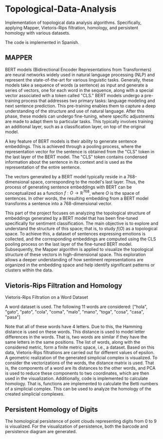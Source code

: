 # Topological-Data-Analysis
Implementation of topological data analysis algorithms. Specifically, applying Mapper, Vietoris-Rips filtration, homology, and persistent homology with various datasets.

The code is implemented in Spanish.

## MAPPER


BERT models (Bidirectional Encoder Representations from Transformers) are neural networks widely used in natural language processing (NLP) and represent the state-of-the-art for various linguistic tasks. Generally, these models take a sequence of words (a sentence) as input and generate a series of vectors, one for each word in the sequence, along with a special vector associated with a token called "CLS."
BERT models undergo a pre-training process that addresses two primary tasks: language modeling and next sentence prediction. This pre-training enables them to capture a deep understanding of the structure and use of natural language. After this phase, these models can undergo fine-tuning, where specific adjustments are made to adapt them to particular tasks. This typically involves training an additional layer, such as a classification layer, on top of the original model.

A key feature of BERT models is their ability to generate sentence embeddings. This is achieved through a pooling process, where the representation vector for the sentence is obtained from the "CLS" token in the last layer of the BERT model. The "CLS" token contains condensed information about the sentence in its context and is used as the representation of the entire sentence.

The vectors generated by a BERT model typically reside in a 768-dimensional space, corresponding to the model's last layer. Thus, the process of generating sentence embeddings with BERT can be conceptualized as a function 
$f: O \rightarrow \mathbb{R}^{768}$,
where $O$ is the space of sentences. In other words, the resulting embedding from a BERT model transforms a sentence into a 768-dimensional vector.

This part of the project focuses on analyzing the topological structure of embeddings generated by a BERT model that has been fine-tuned specifically for sentiment classification. The main objective is to explore and understand the structure of this space; that is, to study $f(O)$ as a topological space. To achieve this, a dataset of sentences expressing emotions is collected, and the corresponding embeddings are computed using the CLS pooling process on the last layer of the fine-tuned BERT model. Subsequently, the Mapper algorithm is applied to visualize the topological structure of these vectors in high-dimensional space. This exploration allows a deeper understanding of how sentiment representations are organized in the embedding space and help identify significant patterns or clusters within the data.


## Vietoris-Rips Filtration and Homology



Vietoris-Rips Filtration on a Word Dataset

A word dataset is used. The following 11 words are considered: ["hola", "gato", "pato", "cola", "coma", "malo", "mano", "toga", "cosa", "casa", "pasa"]

Note that all of these words have 4 letters. Due to this, the Hamming distance is used on these words. This distance is used to model letter differences in the words. That is, two words are similar if they have the same letters in the same positions. The list of words, along with the considered metric, form a finite metric space, i.e., a dataset. Based on this data, Vietoris-Rips filtrations are carried out for different values of epsilon. A geometric realization of the generated simplicial complex is visualized. To consider the vectorizations of the words, the distance matrix is used. That is, the components of a word are its distances to the other words, and PCA is used to reduce these components to two coordinates, which are then used in the visualization. Additionally, code is implemented to calculate homology. That is, functions are implemented to calculate the Betti numbers of a simplicial complex. This can be used to analyze the homology of the created simplicial complexes.



## Persistent Homology of Digits

The homological persistence of point clouds representing digits from 0 to 9 is visualized. For the visualization of persistence, both the barcode and persistence diagram are generated.



















